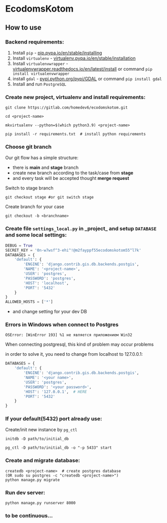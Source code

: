 # EcodomsKotom 

## How to use

### Backend requirements:

  1. Install `pip` - [pip.pypa.io/en/stable/installing](https://pip.pypa.io/en/stable/installing/#installation)
  2. Install `virtualenv` - [virtualenv.pypa.io/en/stable/installation](https://virtualenv.pypa.io/en/stable/installation/#installation)
  3. Install `virtualenvwrapper` - [virtualenvwrapper.readthedocs.io/en/latest/install](https://virtualenvwrapper.readthedocs.io/en/latest/install.html#installation) or command `pip install virtualenvwrapper`
  4. install `gdal` - [pypi.python.org/pypi/GDAL](https://pypi.python.org/pypi/GDAL) or command `pip install gdal`
  5. Install and run `PostgreSQL`

### Create new project, virtualenv and install requirements: ###
```
git clone https://gitlab.com/homedev6/ecodomskotom.git
```
```
cd <project-name> 
```
```
mkvirtualenv --python=$(which python3.9) <project-name>
```
```pip
pip install -r requirements.txt  # install python requirements
```

### Choose git branch
Our git flow has a simple structure:
- there is **main** and **stage** branch
- create new branch according to the task/case from **stage**
- and every task will be accepted thought **merge request**

Switch to stage branch
```
git checkout stage #or git switch stage
```
Create branch for your case
```
git checkout -b <branchname>
```

### Create file `settings_local.py` in \_project_ and setup `DATABASE` and some local settings: ###
```python
DEBUG = True
SECRET_KEY = '0n-w7wsf^3-ehi^!@m2fayppf55ecodomskotom55^l7k'
DATABASES = {
    'default': {
        'ENGINE': 'django.contrib.gis.db.backends.postgis',
        'NAME': '<project-name>',
        'USER': 'postgres',
        'PASSWORD': 'postgres',
        'HOST': 'localhost',
        'PORT': '5432'
    }
}
ALLOWED_HOSTS = ['*']
```    
* and change setting for your dev DB 

### Errors in Windows when connect to Postgres

```
OSError: [WinError 193] %1 не является приложением Win32
```

When connecting postgresql, this kind of problem may occur problems

in order to solve it, you need to change from localhost to 127.0.0.1:

```python
DATABASES = {
    'default': {
        'ENGINE': 'django.contrib.gis.db.backends.postgis',
        'NAME': '<your name>',
        'USER': 'postgres',
        'PASSWORD': '<your password>',
        'HOST': '127.0.0.1',  # HERE
        'PORT': '5432'
    }
}
```


### If your default(5432) port already use:
Create/init new instance by `pg_ctl`

```
initdb -D path/to/initial_db
```
```
pg_ctl -D path/to/initial_db -o "-p 5433" start
```


### Create and migrate database:

    createdb <project-name>  # create postgres database
    (OR sudo su postgres -c "createdb <project-name>")
    python manage.py migrate

### Run dev server:

    python manage.py runserver 8000


### to be continuous...
